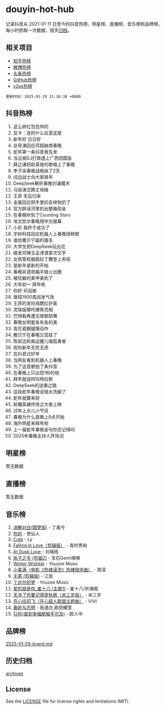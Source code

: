 # douyin-hot-hub

记录抖音从 2021-01-11 日至今的抖音热榜、明星榜、直播榜、音乐榜和品牌榜。每小时抓取一次数据，按天[归档](archives)。

## 相关项目

- [知乎热榜](https://github.com/lonnyzhang423/zhihu-hot-hub)
- [微博热榜](https://github.com/lonnyzhang423/weibo-hot-hub)
- [头条热榜](https://github.com/lonnyzhang423/toutiao-hot-hub)
- [GitHub热榜](https://github.com/lonnyzhang423/github-hot-hub)
- [v2ex热榜](https://github.com/lonnyzhang423/v2ex-hot-hub)


`更新时间：2025-01-29 15:16:38 +0800`

## 抖音热榜

1. 这么转红包包帅的
1. 显卡：连的什么玩意这是
1. 新年好 日日好
1. 总导演回应邓超缺席春晚
1. 蛇年第一条抖音我先发
1. 当云南DJ打歌遇上广西团圆饭
1. 薛之谦把赵英俊的歌唱上了春晚
1. 李子柒春晚战袍染了2天
1. 戍边战士向大家拜年
1. DeepSeek解析春晚刘谦魔术
1. 马丽演沈腾丈母娘
1. 王菲 天后归来
1. 金晨回应把手里的吉祥物扔了
1. 官方辟谣河里钓出整箱现金
1. 在春晚听到了Counting Stars
1. 埃文凯尔春晚用中文报幕
1. 小尼 我终于成功了
1. 宇树科技回应机器人上春晚扭秧歌
1. 谁给撒贝宁画的眉毛
1. 大学生把DeepSeek玩出花
1. 姬发邓婵玉孟津渡首次交手
1. 女孩穿校服跳拉丁舞登上央视
1. 是新年是新的开始
1. 春晚非遗祝福手链火出圈
1. 被任敏的美甲美到了
1. 大年初一 拜年啦
1. 你好 邓润根
1. 唐探1900周润发气场
1. 王菲的发际线腮红好美
1. 灵珠版哪吒爆笑亮相
1. 巴特勒再遭无限期禁赛
1. 春晚女明星各有各的美
1. 青花瓷踢腿慢动作
1. 撒贝宁在春晚又现挂了
1. 陈奕迅和奥运健儿唱孤勇者
1. 祝你新年无忧无虑
1. 在抖音过好年
1. 当网友看到机器人上春晚
1. 为了这首歌拍了条抖音
1. 在春晚上只出现1秒的他
1. 拜年就说阿玛特拉斯
1. DeepSeek的逆袭之路
1. 这段蛇年春晚说唱太洗脑了
1. 蛇年就要来财
1. 射雕英雄传侠之大者上映
1. 过年上点儿小节目
1. 春晚为什么是晚上8点开始
1. 海外明星来拜年啦
1. 上一届蛇年春晚金句你还记得吗
1. 2025年春晚主持人开场词

## 明星榜

暂无数据

## 直播榜

暂无数据

## 音乐榜

1. [消散对白(圆梦版)](https://sf5-hl-cdn-tos.douyinstatic.com/obj/tos-cn-ve-2774/og4jB5I5IizzoZVAAAzWgBMAsMDWoArfwBOiFs) - 丁禹兮
1. [你的](https://sf5-hl-cdn-tos.douyinstatic.com/obj/tos-cn-ve-2774/oYuIeKf42jB7sEV6B2upMdpYAgfrQWj0FeRegh) - 贺仙人
1. [Cute](https://sf5-hl-cdn-tos.douyinstatic.com/obj/tos-cn-ve-2774/o4IbIzHWKAAB4wsS5qMBRiiAlEBGTpQRNfFvuo) - Ly
1. [Falling In Love（剪辑版）](https://sf5-hl-cdn-tos.douyinstatic.com/obj/tos-cn-ve-2774/o8ajpA8zzgBPahbBIO8AcKGBLJezFCRd1wfP9f) - 青村秀和
1. [ At Dusk  Love ](https://sf5-hl-cdn-tos.douyinstatic.com/obj/tos-cn-ve-2774/o8CrpCf5CaYgI4ZrtQgMQAFEfuGqNnRSDQAPBc) - 刘嗨雨
1. [执子之手 (剪辑2)](https://sf5-hl-cdn-tos.douyinstatic.com/obj/tos-cn-ve-2774/oUoZLQjCc31XzqsBnBQUNgeKtYPBcgbFDwtfcu) - 宝石Gem\哩哩
1. [Winter Wishlist](https://sf5-hl-cdn-tos.douyinstatic.com/obj/tos-cn-ve-2774/oIIgUOeamCFCVAzxN6MFRLIBlLGpUqQxeeHrLE) - Youzee Music
1. [小美满（电影《热辣滚烫》热辣陪伴曲）](https://sf5-hl-cdn-tos.douyinstatic.com/obj/tos-cn-ve-2774/o0GAn2lSgfZIDUgtevCGDQYnFg4CwnrBaxbTZL) - 周深
1. [无感 (剪辑版)](https://sf6-cdn-tos.douyinstatic.com/obj/tos-cn-ve-2774/o0eIsUzJBDlQaQFC5OFlgbMEZC1TFYBftOBn6p) - 江辰
1. [丁达尔的梦](https://sf5-hl-cdn-tos.douyinstatic.com/obj/tos-cn-ve-2774/oMU3WirUZBVQkAC9ccG5P2IQirziZM2RTInUY) - Youzee Music
1. [爱的就是你_崔十八 (主歌1)](https://sf5-hl-cdn-tos.douyinstatic.com/obj/tos-cn-ve-2774/oI5BO5DhFZ6UTcNCnZaOCBLtZ7WIMQGfgnXf5E) - 崔十八/听潮阁
1. [天冷了你要记得穿秋裤（米三岁版）](https://sf5-hl-cdn-tos.douyinstatic.com/obj/tos-cn-ve-2774/oQlIwVIDWiZ6BQilAorS7MA0AgCkQDvcZAdm1) - 米三岁
1. [开心往前飞（开心超人联盟主题曲）](https://sf5-hl-cdn-tos.douyinstatic.com/obj/tos-cn-ve-2774/9d8fb7c82cf1421fb93a9fe925275e0a) - VIVI
1. [春娇与志明](https://sf5-hl-cdn-tos.douyinstatic.com/obj/tos-cn-ve-2774/e530d8fceb7044b39707d7f9ff54add1) - 街道办,欧阳耀莹
1. [只你(直到幸福能触手可及)](https://sf5-hl-cdn-tos.douyinstatic.com/obj/tos-cn-ve-2774/o0lBkRDzFTeaVSUz3ZZSCBVtZ5DIMQGfgmEAuE) - 颜人中

## 品牌榜

[2025-01-29-brand.md](archives/2025-01-29-brand.md)

## 历史归档

[archives](archives)

## License

See the [LICENSE](LICENSE) file for license rights and limitations (MIT).
